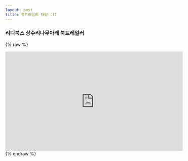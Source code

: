 ```yaml
---
layout: post
title: 북트레일러 더빙 (1)
---
```


### 리디북스 상수리나무아래 북트레일러

{% raw %}
<iframe width="560" height="315" src="https://www.youtube.com/embed/8DUxXHfy_aw" frameborder="0" allow="accelerometer; autoplay; encrypted-media; gyroscope; picture-in-picture" allowfullscreen></iframe>
{% endraw %}
